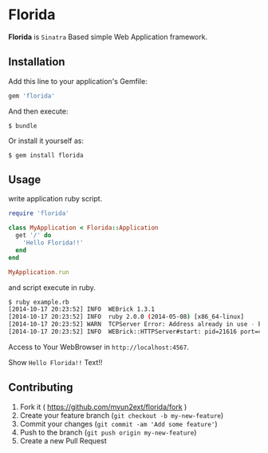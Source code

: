 # Florida

**Florida** is `Sinatra` Based simple Web Application framework.

## Installation

Add this line to your application's Gemfile:

```ruby
gem 'florida'
```

And then execute:

    $ bundle

Or install it yourself as:

    $ gem install florida

## Usage

write application ruby script.

```ruby
require 'florida'

class MyApplication < Florida::Application
  get '/' do
    'Hello Florida!!'
  end
end

MyApplication.run
```

and script execute in ruby.

```sh
$ ruby example.rb
[2014-10-17 20:23:52] INFO  WEBrick 1.3.1
[2014-10-17 20:23:52] INFO  ruby 2.0.0 (2014-05-08) [x86_64-linux]
[2014-10-17 20:23:52] WARN  TCPServer Error: Address already in use - bind(2)
[2014-10-17 20:23:52] INFO  WEBrick::HTTPServer#start: pid=21616 port=4567
```

Access to Your WebBrowser in `http://localhost:4567`.

Show `Hello Florida!!` Text!!

## Contributing

1. Fork it ( https://github.com/myun2ext/florida/fork )
2. Create your feature branch (`git checkout -b my-new-feature`)
3. Commit your changes (`git commit -am 'Add some feature'`)
4. Push to the branch (`git push origin my-new-feature`)
5. Create a new Pull Request
